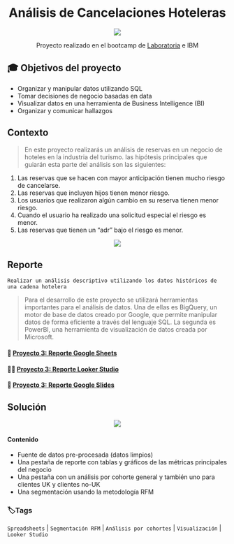 <div align="center"> <h1>  Análisis de Cancelaciones Hoteleras </h1>  
  
![](/portada_2.jpg)
  
Proyecto realizado en el bootcamp de [Laboratoria](https://app.laboratoria.la/signup-and-login/) e IBM
</div>

## 🎓 Objetivos del proyecto

- Organizar y manipular datos utilizando SQL
- Tomar decisiones de negocio basadas en data
- Visualizar datos en una herramienta de Business Intelligence (BI)
- Organizar y comunicar hallazgos

## Contexto

>En este proyecto realizarás un análisis de reservas en un negocio de hoteles en la industria del turismo.  las hipótesis principales que guiarán esta parte del análisis son las siguientes:

1. Las reservas que se hacen con mayor anticipación tienen mucho riesgo de cancelarse.
2. Las reservas que incluyen hijos tienen menor riesgo.
3. Los usuarios que realizaron algún cambio en su reserva tienen menor riesgo.
4. Cuando el usuario ha realizado una solicitud especial el riesgo es menor.
5. Las reservas que tienen un “adr” bajo el riesgo es menor.

<div align="center">
  
![](/Contexto.gif) 
  </div>


## Reporte

    Realizar un análisis descriptivo utilizando los datos históricos de una cadena hotelera
    
>Para el desarrollo de este proyecto se utilizará herramientas importantes para el análisis de datos. Una de ellas es BigQuery, un motor de base de datos creado por Google, que permite manipular datos de forma eficiente a través del lenguaje SQL. La segunda es PowerBI, una herramienta de visualización de datos creada por Microsoft.

<h4 align="left"> 📝 <a href="https://docs.google.com/spreadsheets/d/1szq1pE14FpC8bEvttlZjI7sVa8MXnyl86RslE6tBEkM/edit?usp=sharing">Proyecto 3: Reporte Google Sheets</a>
  
<h4 align="left"> 👩‍💻 <a href="https://lookerstudio.google.com/reporting/60c3201d-571b-4c58-b171-371b9546c5e8">Proyecto 3: Reporte Looker Studio</a>
  
<h4 align="left"> 📄 <a href="https://docs.google.com/presentation/d/1LbIEdWGu7IPy_f5uYpilj-qXsjs19kB-WkYvei62cKo/edit?usp=sharing">Proyecto 3: Reporte Google Slides </a>
</h4>

## Solución
  
<div align="center">
  
<a target="_blank" href="https://www.loom.com/share/053f36b142be44468693591917a0bf12" rel="noopener noreferrer" >![](https://cdn.loom.com/sessions/thumbnails/053f36b142be44468693591917a0bf12-1656389474093-with-play.gif)</a>
 
</div>
  
 #### Contenido
  
- Fuente de datos pre-procesada (datos limpios)
- Una pestaña de reporte con tablas y gráficos de las métricas principales del negocio
- Una pestaña con un análisis por cohorte general y también uno para clientes UK y clientes no-UK
- Una segmentación usando la metodología RFM
  
### 🏷️Tags

`Spreadsheets` | `Segmentación RFM` | `Análisis por cohortes` | `Visualización` | `Looker Studio` 

